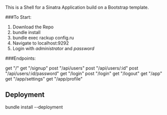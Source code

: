 This is a Shell for a Sinatra Application build on a Bootstrap template.

###To Start:

1. Download the Repo
2. bundle install
3. bundle exec rackup config.ru 
4. Navigate to localhost:9292
5. Login with <em>administrator</em> and <em>password</em>

###Endpoints:

get "/"
get "/signup"
post "/api/users"
post "/api/users/:id"
post "/api/users/:id/password"
get "/login"
post "/login"
get "/logout"
get "/app"
get "/app/settings" 
get "/app/profile"



## Deployment

bundle install --deployment
